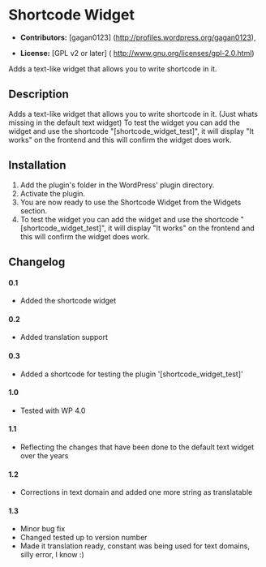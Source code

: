# Shortcode Widget #

* **Contributors:** [gagan0123] (http://profiles.wordpress.org/gagan0123),

* **License:** [GPL v2 or later] ( http://www.gnu.org/licenses/gpl-2.0.html)

Adds a text-like widget that allows you to write shortcode in it.

## Description ##

Adds a text-like widget that allows you to write shortcode in it. (Just whats missing in the default text widget)
To test the widget you can add the widget and use the shortcode "[shortcode_widget_test]", it will display "It works" on the frontend and this will confirm the widget does work.

## Installation ##

1. Add the plugin's folder in the WordPress' plugin directory.
1. Activate the plugin.
1. You are now ready to use the Shortcode Widget from the Widgets section.
1. To test the widget you can add the widget and use the shortcode "[shortcode_widget_test]", it will display "It works" on the frontend and this will confirm the widget does work.

## Changelog ##

#### 0.1 ####
* Added the shortcode widget

#### 0.2 ####
* Added translation support

#### 0.3 ####
* Added a shortcode for testing the plugin '[shortcode_widget_test]'

#### 1.0 #### 
* Tested with WP 4.0

#### 1.1 ####
* Reflecting the changes that have been done to the default text widget over the years

#### 1.2 ####
* Corrections in text domain and added one more string as translatable

#### 1.3 ####
* Minor bug fix
* Changed tested up to version number
* Made it translation ready, constant was being used for text domains, silly error, I know :)
